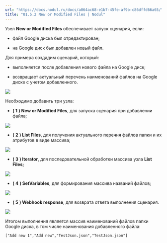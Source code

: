 ```yaml
---
url: "https://docs.nodul.ru/docs/a064ac68-e1b7-45fe-af9b-c86dffd66a65/"
title: "01.5.2 New or Modified Files | Nodul"
---
```


Узел **New or Modified Files** обеспечивает запуск сценария, если:

- файл Google диска был отредактирован;

- на Google диск был добавлен новый файл.

Для примера создадим сценарий, который:

- выполняется после добавления нового файла на Google диск;

- возвращает актуальный перечень наименований файлов на Google диске с учетом добавленного.

![](https://docs.nodul.ru/img/notion/02d14931-6bed-4a98-a46d-ef45e9c41b76/Untitled.png)

Необходимо добавить три узла:

- **(** **1** **) New or Modified Files**, для запуска сценария при добавлении файла;

![](https://docs.nodul.ru/img/notion/96e7929a-4a05-4303-90e5-a9a59be1e9ee/Untitled.png)

- **(** **2** **) List Files**, для получения актуального перечня файлов папки и их атрибутов в виде массива;

![](https://docs.nodul.ru/img/notion/61782700-6096-47f0-8011-9bd811c6b9f7/Untitled.png)

- **(** **3** **) Iterator**, для последовательной обработки массива узла **List Files;**

![](https://docs.nodul.ru/img/notion/e0cafc30-ad4d-4d4a-86a6-2f7e930bebb7/Untitled.png)

- **(** **4** **) SetVariables**, для формирования массива названий файлов;

![](https://docs.nodul.ru/img/notion/2d5d5a99-20cd-4626-a3e0-bb00aece0676/Untitled.png)

- **(** **5** **) Webhook response**, для возврата ответа выполнения сценария.

![](https://docs.nodul.ru/img/notion/bff48cdf-d173-40fa-a3ab-58a544c1e686/Untitled.png)

Итогом выполнения является массив наименований файлов папки Google диска, в том числе наименования добавленного файла:

```codeBlockLines_e6Vv
["Add new 1","Add new","TestJson.json","TestJson.json"]

```